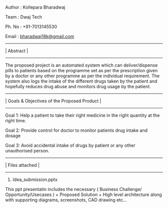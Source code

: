 Author  : Kollepara Bharadwaj

Team    : Dwaj Tech

Ph. No  : +91-7013145530

Email   : bharadwaj18k@gmail.com

************
| Abstract |
************
The proposed project is an automated system which can deliver/dispense pills to patients based on the programme set as per the prescription given by a 
doctor or any other programme as per the individual requirement. The system also logs the intake of the different drugs taken by the patient and hopefully 
reduces drug abuse and monitors drug usage by the patient.

**********************************************
| Goals & Objectives of the Proposed Product |
**********************************************

Goal 1:
Help a patient to take their right medicine in the right quantity at the right time.

Goal 2:
Provide control for doctor to monitor patients drug intake and dosage

Goal 3:
Avoid accidental intake of drugs by patient or any other unauthorised person.

******************
| Files attached |
******************
1. Idea_submission.pptx

This ppt presentatin includes the necessary ( Business Challenge/ Opportunity/Usecases ) + Proposed Solution + High level architecture
along with supporting diagrams, screenshots, CAD drawing etc...
